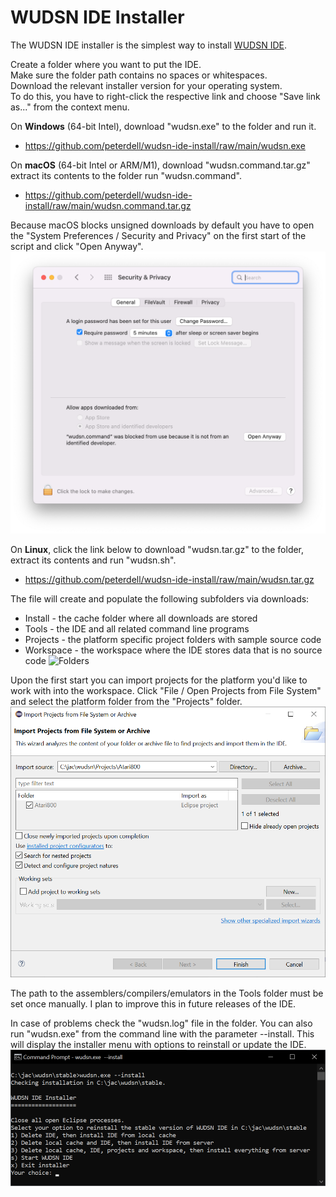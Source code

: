 # WUDSN IDE Installer

The WUDSN IDE installer is the simplest way to install [WUDSN IDE](https://github.com/peterdell/wudsn-ide).

Create a folder where you want to put the IDE.</br>
Make sure the folder path contains no spaces or whitespaces.</br>
Download the relevant installer version for your operating system.</br>
To do this, you have to right-click the respective link and choose "Save link as..." from the context menu.

On **Windows** (64-bit Intel), download "wudsn.exe" to the folder and run it.
- https://github.com/peterdell/wudsn-ide-install/raw/main/wudsn.exe
  
On **macOS** (64-bit Intel or ARM/M1), download "wudsn.command.tar.gz" extract its contents to the folder run "wudsn.command".
- https://github.com/peterdell/wudsn-ide-install/raw/main/wudsn.command.tar.gz

Because macOS blocks unsigned downloads by default you have to open the "System Preferences / Security and Privacy" on the first start of the script and click "Open Anyway".
![Folders](images/macos-system-preferences.png)
 
On **Linux**, click the link below to download "wudsn.tar.gz" to the folder, extract its contents and run "wudsn.sh".
- https://github.com/peterdell/wudsn-ide-install/raw/main/wudsn.tar.gz

The file will create and populate the following subfolders via downloads:
- Install - the cache folder where all downloads are stored
- Tools - the IDE and all related command line programs
- Projects - the platform specific project folders with sample source code
- Workspace - the workspace where the IDE stores data that is no source code
![Folders](images/wudsn-installer-folders.png)

Upon the first start you can import projects for the platform you'd like to work with into the workspace.
Click "File / Open Projects from File System" and select the platform folder from the "Projects" folder.<br>
![Import Project](images/wudsn-installer-import-project.png)

The path to the assemblers/compilers/emulators in the Tools folder must be set once manually.
I plan to improve this in future releases of the IDE.

In case of problems check the "wudsn.log" file in the folder.
You can also run "wudsn.exe" from the command line with the parameter --install.
This will display the installer menu with options to reinstall or update the IDE.
![Installer Menu](images/wudsn-installer-menu.png)

